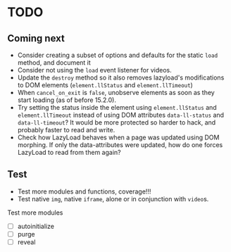 # TODO

## Coming next

-   Consider creating a subset of options and defaults for the static `load` method, and document it
-   Consider not using the `load` event listener for videos.
-   Update the `destroy` method so it also removes lazyload's modifications to DOM elements (`element.llStatus` and `element.llTimeout`)
-   When `cancel_on_exit` is `false`, unobserve elements as soon as they start loading (as of before 15.2.0).
-   Try setting the status inside the element using `element.llStatus` and `element.llTimeout` instead of using DOM attributes `data-ll-status` and `data-ll-timeout`? It would be more protected so harder to hack, and probably faster to read and write.
-   Check how LazyLoad behaves when a page was updated using DOM morphing.
    If only the data-attributes were updated, how do one forces LazyLoad to read from them again?

## Test

-   Test more modules and functions, coverage!!!
-   Test native `img`, native `iframe`, alone or in conjunction with `video`s.

Test more modules

-   [ ] autoinitialize
-   [ ] purge
-   [ ] reveal
